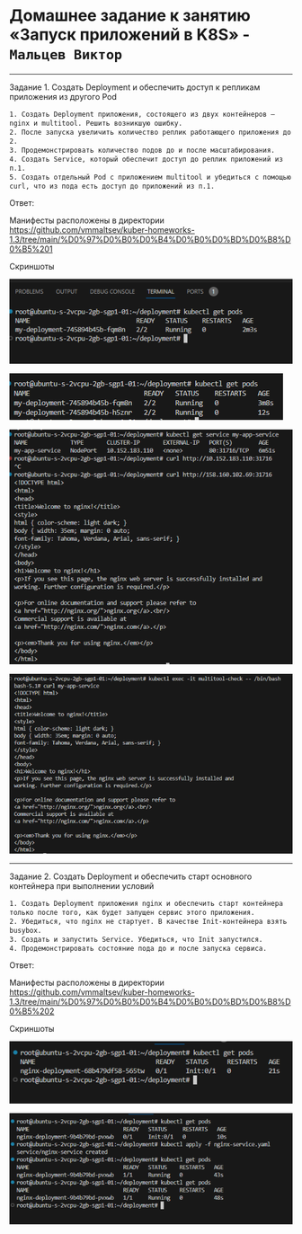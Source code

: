 # Домашнее задание к занятию «Запуск приложений в K8S» - `Мальцев Виктор`

---

Задание 1. Создать Deployment и обеспечить доступ к репликам приложения из другого Pod

    1. Создать Deployment приложения, состоящего из двух контейнеров — nginx и multitool. Решить возникшую ошибку.
    2. После запуска увеличить количество реплик работающего приложения до 2.
    3. Продемонстрировать количество подов до и после масштабирования.
    4. Создать Service, который обеспечит доступ до реплик приложений из п.1.
    5. Создать отдельный Pod с приложением multitool и убедиться с помощью curl, что из пода есть доступ до приложений из п.1.

Ответ:

Манифесты расположены в директории https://github.com/vmmaltsev/kuber-homeworks-1.3/tree/main/%D0%97%D0%B0%D0%B4%D0%B0%D0%BD%D0%B8%D0%B5%201

Скриншоты

![alt text](https://github.com/vmmaltsev/screenshot/blob/main/Screenshot_109.png)

![alt text](https://github.com/vmmaltsev/screenshot/blob/main/Screenshot_110.png)

![alt text](https://github.com/vmmaltsev/screenshot/blob/main/Screenshot_111.png)

![alt text](https://github.com/vmmaltsev/screenshot/blob/main/Screenshot_112.png)




---

Задание 2. Создать Deployment и обеспечить старт основного контейнера при выполнении условий

    1. Создать Deployment приложения nginx и обеспечить старт контейнера только после того, как будет запущен сервис этого приложения.
    2. Убедиться, что nginx не стартует. В качестве Init-контейнера взять busybox.
    3. Создать и запустить Service. Убедиться, что Init запустился.
    4. Продемонстрировать состояние пода до и после запуска сервиса.

Ответ:

Манифесты расположены в директории https://github.com/vmmaltsev/kuber-homeworks-1.3/tree/main/%D0%97%D0%B0%D0%B4%D0%B0%D0%BD%D0%B8%D0%B5%202

Скриншоты

![alt text](https://github.com/vmmaltsev/screenshot/blob/main/Screenshot_113.png)

![alt text](https://github.com/vmmaltsev/screenshot/blob/main/Screenshot_114.png)

